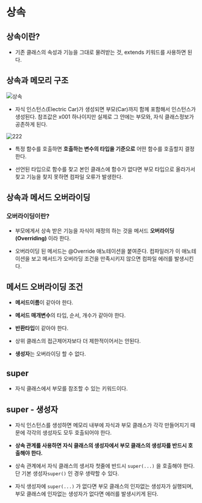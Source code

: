 # 상속

## 상속이란?

- 기존 클래스의 속성과 기능을 그대로 물려받는 것, extends 키워드를 사용하면 된다.

## 

## 상속과 메모리 구조

![상속](https://github.com/user-attachments/assets/74528e0a-670d-4b0e-8ab0-fffac6641bc7)

- 자식 인스턴스(Electric Car)가 생성되면 부모(Car)까지 함께 포함해서 인스턴스가 생성된다. 참조값은 x001 하나이지만 실제로 그 안에는 부모와, 자식 클래스정보가 공존하게 된다.

![222](https://github.com/user-attachments/assets/8472e074-6cc9-49d0-8e30-89f6031ff912)

- 특정 함수를 호출하면 **호출하는 변수의 타입을 기준으로** 어떤 함수를 호출할지 결정한다.

- 선언된 타입으로 함수를 찾고 본인 클래스에 함수가 없다면 부모 타입으로 올라가서 찾고 기능을 찾지 못하면 컴파일 오류가 발생한다.

## 상속과 메서드 오버라이딩

### 오버라이딩이란?

- 부모에게서 상속 받은 기능을 자식이 재정의 하는 것을 메서드 **오버라이딩(Overriding)** 이라 한다.

- 오버라이딩 된 메서드는 @Override 애노테이션을 붙여준다. 컴파일러가 이 애노테이션을 보고 메서드가 오버라딩 조건을 만족시키지 않으면 컴파일 에러를 발생시킨다.

## 메서드 오버라이딩 조건

- **메서드이름**이 같아야 한다.

- **메서드 매개변수**의 타입, 순서, 개수가 같아야 한다.

- **반환타입**이 같아야 한다.

- 상위 클래스의 접근제어자보다 더 제한적이어서는 안된다.

- **생성자**는 오버라이딩 할 수 없다.

## super

- 자식 클래스에서 부모를 참조할 수 있는 키워드이다.

## super - 생성자

- 자식 인스턴스를 생성하면 메모리 내부에 자식과 부모 클래스가 각각 만들어지기 때문에 각각의 생성자도 모두 호출되어야 한다.

- **상속 관계를 사용하면 자식 클래스의 생성자에서 부모 클래스의 생성자를 반드시 호출해야 한다.**

- 상속 관계에서 자식 클래스의 생서자 첫줄에 반드시 ``super(...)`` 을 호출해야  한다. 단 기본 생성자```super()``` 인 경우 생략할 수 있다.

- 자식 생성자에 ```super(...)``` 가 없다면 부모 클래스의 인자없는 생성자가 실행되며, 부모 클래스에 인자없는 생성자가 없다면 에러를 발생시키게 된다.

